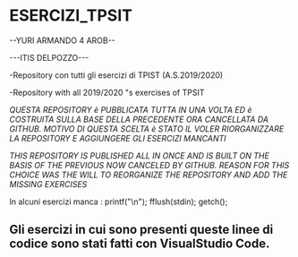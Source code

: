 # ESERCIZI_TPSIT

--YURI ARMANDO 4 AROB--

 ---ITIS DELPOZZO--- 
 

 -Repository con tutti gli esercizi di TPIST (A.S.2019/2020)
 
 -Repository with all 2019/2020 "s exercises of TPSIT
 
*QUESTA REPOSITORY è PUBBLICATA TUTTA IN UNA VOLTA ED è COSTRUITA SULLA BASE DELLA PRECEDENTE ORA CANCELLATA DA GITHUB. MOTIVO DI QUESTA SCELTA è STATO IL VOLER RIORGANIZZARE LA REPOSITORY E AGGIUNGERE GLI ESERCIZI MANCANTI* 

 *THIS REPOSITORY IS PUBLISHED ALL IN ONCE AND IS BUILT ON THE BASIS OF THE PREVIOUS NOW CANCELED BY GITHUB. REASON FOR THIS CHOICE WAS THE WILL TO REORGANIZE THE REPOSITORY AND ADD THE MISSING EXERCISES*
 
 In alcuni esercizi manca :
   printf("\n");
    fflush(stdin);
    getch();
    
 Gli esercizi in cui sono presenti queste linee di codice sono stati fatti con VisualStudio Code.
--------------------------------------------------------------------

